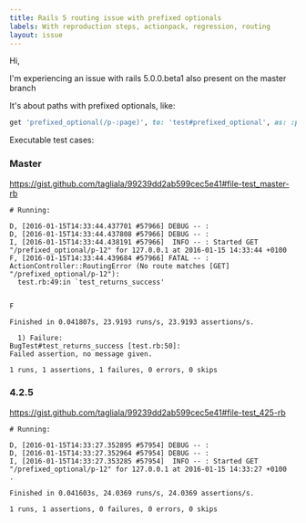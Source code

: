 ```yaml
---
title: Rails 5 routing issue with prefixed optionals
labels: With reproduction steps, actionpack, regression, routing
layout: issue
---
```


Hi,

I'm experiencing an issue with rails 5.0.0.beta1 also present on the master branch

It's about paths with prefixed optionals, like:

``` rb
get 'prefixed_optional(/p-:page)', to: 'test#prefixed_optional', as: :prefixed_optional
```

Executable test cases:
### Master

https://gist.github.com/tagliala/99239dd2ab599cec5e41#file-test_master-rb

```
# Running:

D, [2016-01-15T14:33:44.437701 #57966] DEBUG -- : 
D, [2016-01-15T14:33:44.437808 #57966] DEBUG -- : 
I, [2016-01-15T14:33:44.438191 #57966]  INFO -- : Started GET "/prefixed_optional/p-12" for 127.0.0.1 at 2016-01-15 14:33:44 +0100
F, [2016-01-15T14:33:44.439684 #57966] FATAL -- : 
ActionController::RoutingError (No route matches [GET] "/prefixed_optional/p-12"):
  test.rb:49:in `test_returns_success'


F

Finished in 0.041807s, 23.9193 runs/s, 23.9193 assertions/s.

  1) Failure:
BugTest#test_returns_success [test.rb:50]:
Failed assertion, no message given.

1 runs, 1 assertions, 1 failures, 0 errors, 0 skips
```
### 4.2.5

https://gist.github.com/tagliala/99239dd2ab599cec5e41#file-test_425-rb

```
# Running:

D, [2016-01-15T14:33:27.352895 #57954] DEBUG -- : 
D, [2016-01-15T14:33:27.352964 #57954] DEBUG -- : 
I, [2016-01-15T14:33:27.353285 #57954]  INFO -- : Started GET "/prefixed_optional/p-12" for 127.0.0.1 at 2016-01-15 14:33:27 +0100
.

Finished in 0.041603s, 24.0369 runs/s, 24.0369 assertions/s.

1 runs, 1 assertions, 0 failures, 0 errors, 0 skips
```

